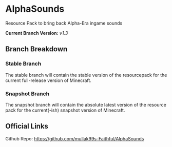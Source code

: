 # AlphaSounds

Resource Pack to bring back Alpha-Era ingame sounds

**Current Branch Version:** _v1.3_  

## Branch Breakdown

### Stable Branch

The stable branch will contain the stable version of the resourcepack for the current full-release version of Minecraft.

### Snapshot Branch

The snapshot branch will contain the absolute latest version of the resource pack for the current(-ish) snapshot version of Minecraft.

## Official Links

Github Repo: https://github.com/mullak99s-Faithful/AlphaSounds  
